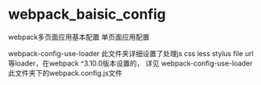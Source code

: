 # webpack_baisic_config
webpack多页面应用基本配置 单页面应用配置

webpack-config-use-loader 此文件夹详细设置了处理js css less stylus file url等loader，在webpack ^3.10.0版本设置的， 详见 webpack-config-use-loader 此文件夹下的webpack.config.js文件
